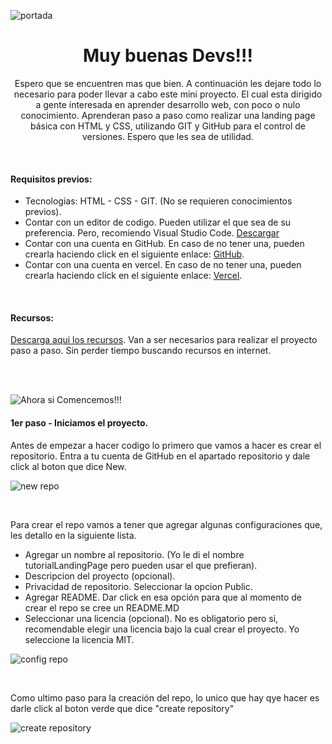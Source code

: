 ![portada](https://github.com/jonadeveloper/tutorialLandingPage/assets/59519580/dddb94c8-1258-4576-9162-143ee9e2cec8)
<h1 align="center">Muy buenas Devs!!!</h1>
<p align="center">Espero que se encuentren mas que bien. A continuación les dejare todo lo necesario para poder llevar a cabo este mini proyecto. El cual esta dirigido a gente interesada en aprender desarrollo web, con poco o nulo conocimiento. Aprenderan paso a paso como realizar una landing page básica con HTML y CSS, utilizando GIT y GitHub para el control de versiones. Espero que les sea de utilidad.</p>
<br>

<h4>Requisitos previos:</h4>

- Tecnologias: HTML - CSS - GIT. (No se requieren conocimientos previos).
- Contar con un editor de codigo. Pueden utilizar el que sea de su preferencia. Pero, recomiendo Visual Studio Code. [Descargar](https://code.visualstudio.com/download)
- Contar con una cuenta en GitHub. En caso de no tener una, pueden crearla haciendo click en el siguiente enlace: [GitHub](https://github.com/).
- Contar con una cuenta en vercel. En caso de no tener una, pueden crearla haciendo click en el siguiente enlace:  [Vercel](https://vercel.com/login).
<br>
<h4>Recursos:</h4>

[Descarga aqui los recursos](https://drive.google.com/drive/folders/1m9uP_rYWZNstC4cQJP68S9oJjRSVnXAr?usp=drive_link). Van a ser necesarios para realizar el proyecto paso a paso. Sin perder tiempo buscando recursos en internet.

<br>
<br>

![Ahora si  Comencemos!!!](https://github.com/jonadeveloper/tutorialLandingPage/assets/59519580/b94112c0-1e44-4345-92da-613913f9cc6b)

<H4>1er paso - Iniciamos el proyecto.</H4>

<p> Antes de empezar a hacer codigo lo primero que vamos a hacer es crear el repositorio. Entra a tu cuenta de GitHub en el apartado repositorio y dale click al boton que dice New.</p>

![new repo](https://github.com/jonadeveloper/tutorialLandingPage/assets/59519580/cddcc4e4-dc9d-443e-bce7-c8a23560ab01)


<br>
<p>Para crear el repo vamos a tener que agregar algunas configuraciones que, les detallo en la siguiente lista.</p>

- Agregar un nombre al repositorio. (Yo le di el nombre tutorialLandingPage pero pueden usar el que prefieran).
- Descripcion del proyecto (opcional).
- Privacidad de repositorio. Seleccionar la opcion Public.
- Agregar README. Dar click en esa opción para que al momento de crear el repo se cree un README.MD
- Seleccionar una licencia (opcional). No es obligatorio pero si, recomendable elegir una licencia bajo la cual crear el proyecto. Yo seleccione la licencia MIT.

![config repo](https://github.com/jonadeveloper/tutorialLandingPage/assets/59519580/d2eaec3e-4b28-4640-8c05-70f356341962)

<br>
<p>Como ultimo paso para la creación del repo, lo unico que hay qye hacer es darle click al boton verde que dice "create repository"</p>

![create repository](https://github.com/jonadeveloper/tutorialLandingPage/assets/59519580/08d6cc74-fc30-44c9-b164-f232d49176e1)
